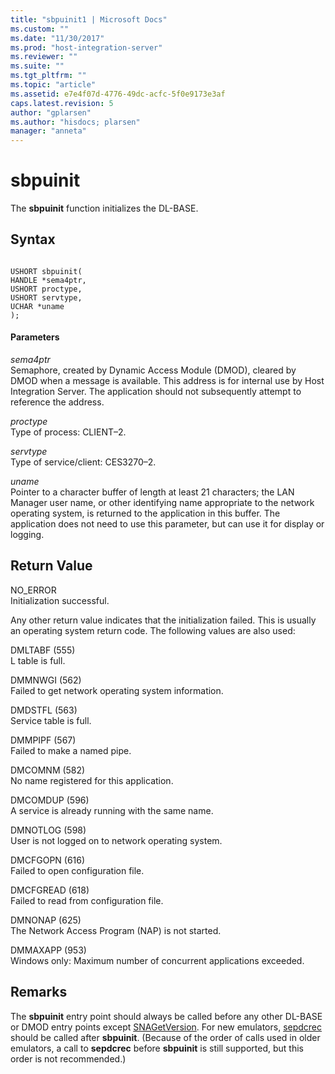 ```yaml
---
title: "sbpuinit1 | Microsoft Docs"
ms.custom: ""
ms.date: "11/30/2017"
ms.prod: "host-integration-server"
ms.reviewer: ""
ms.suite: ""
ms.tgt_pltfrm: ""
ms.topic: "article"
ms.assetid: e7e4f07d-4776-49dc-acfc-5f0e9173e3af
caps.latest.revision: 5
author: "gplarsen"
ms.author: "hisdocs; plarsen"
manager: "anneta"
---
```

# sbpuinit
The **sbpuinit** function initializes the DL-BASE.  
  
## Syntax  
  
```  
  
USHORT sbpuinit(   
HANDLE *sema4ptr,   
USHORT proctype,   
USHORT servtype,   
UCHAR *uname   
);  
```  
  
#### Parameters  
 *sema4ptr*  
 Semaphore, created by Dynamic Access Module (DMOD), cleared by DMOD when a message is available. This address is for internal use by Host Integration Server. The application should not subsequently attempt to reference the address.  
  
 *proctype*  
 Type of process: CLIENT–2.  
  
 *servtype*  
 Type of service/client: CES3270–2.  
  
 *uname*  
 Pointer to a character buffer of length at least 21 characters; the LAN Manager user name, or other identifying name appropriate to the network operating system, is returned to the application in this buffer. The application does not need to use this parameter, but can use it for display or logging.  
  
## Return Value  
 NO_ERROR  
 Initialization successful.  
  
 Any other return value indicates that the initialization failed. This is usually an operating system return code. The following values are also used:  
  
 DMLTABF (555)  
 L table is full.  
  
 DMMNWGI (562)  
 Failed to get network operating system information.  
  
 DMDSTFL (563)  
 Service table is full.  
  
 DMMPIPF (567)  
 Failed to make a named pipe.  
  
 DMCOMNM (582)  
 No name registered for this application.  
  
 DMCOMDUP (596)  
 A service is already running with the same name.  
  
 DMNOTLOG (598)  
 User is not logged on to network operating system.  
  
 DMCFGOPN (616)  
 Failed to open configuration file.  
  
 DMCFGREAD (618)  
 Failed to read from configuration file.  
  
 DMNONAP (625)  
 The Network Access Program (NAP) is not started.  
  
 DMMAXAPP (953)  
 Windows only: Maximum number of concurrent applications exceeded.  
  
## Remarks  
 The **sbpuinit** entry point should always be called before any other DL-BASE or DMOD entry points except [SNAGetVersion](../core/snagetversion1.md). For new emulators, [sepdcrec](../core/sepdcrec1.md) should be called after **sbpuinit**. (Because of the order of calls used in older emulators, a call to **sepdcrec** before **sbpuinit** is still supported, but this order is not recommended.)